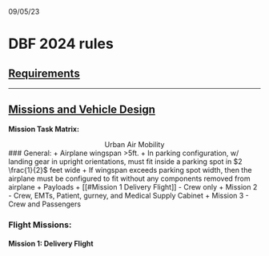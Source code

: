09/05/23

# DBF 2024 rules
## <u>Requirements</u>



---
## <u>Missions and Vehicle Design</u>
**Mission Task Matrix:**

<center>Urban Air Mobility</center>
### General:
+ Airplane wingspan >5ft.
+ In parking configuration, w/ landing gear in upright orientations, must fit inside a parking spot in $2 \frac{1}{2}$ feet wide
+ If wingspan exceeds parking spot width, then the airplane must be configured to fit without any components removed from airplane
+ Payloads
	+ [[#Mission 1 Delivery Flight]] - Crew only
	+ Mission 2 - Crew, EMTs, Patient, gurney, and Medical Supply Cabinet
	+ Mission 3 - Crew and Passengers



### Flight Missions:
#### Mission 1: Delivery Flight